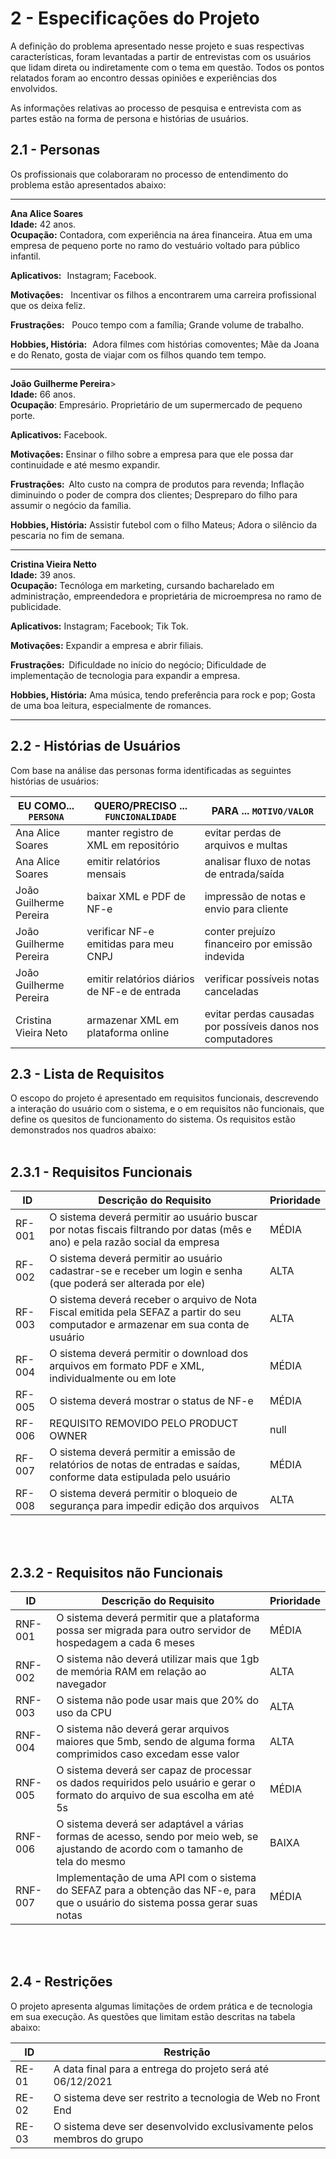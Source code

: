 # 2 - Especificações do Projeto

A definição do problema apresentado nesse projeto e suas respectivas características, foram levantadas a partir de entrevistas com os usuários que lidam direta ou indiretamente com o tema em questão. Todos os pontos relatados foram ao encontro dessas opiniões e experiências dos envolvidos.   

As informações relativas ao processo de pesquisa e entrevista com as partes estão na forma de persona e histórias de usuários.

## 2.1 - Personas

Os profissionais que colaboraram no processo de entendimento do problema estão apresentados abaixo:  
________________________________________________________________________________________
**Ana Alice Soares**
<br>**Idade:** 42 anos.<br/>
**Ocupação:** Contadora, com experiência na área financeira. Atua em uma empresa de pequeno porte no ramo do vestuário voltado para público infantil.  

   **Aplicativos:**   
       Instagram; 
       Facebook. 

   **Motivações:**    
       Incentivar os filhos a encontrarem uma carreira profissional que os deixa feliz. 

   **Frustrações:**    
       Pouco tempo com a família; 
       Grande volume de trabalho. 

   **Hobbies, História:**   
       Adora filmes com histórias comoventes; 
       Mãe da Joana e do Renato, gosta de viajar com os filhos quando tem tempo.  
 ________________________________________________________________________________________
**João Guilherme Pereira**>
<br>**Idade:** 66 anos.<br/>
**Ocupação**: Empresário. Proprietário de um supermercado de pequeno porte. 

   **Aplicativos:**
       Facebook. 

   **Motivações:**
       Ensinar o filho sobre a empresa para que ele possa dar continuidade e até mesmo expandir.  

   **Frustrações:**  
       Alto custo na compra de produtos para revenda;
       Inflação diminuindo o poder de compra dos clientes;
       Despreparo do filho para assumir o negócio da família.    

   **Hobbies, História:**
       Assistir futebol com o filho Mateus;
       Adora o silêncio da pescaria no fim de semana. 
________________________________________________________________________________________
**Cristina Vieira Netto**
<br>**Idade:** 39 anos.<br/>
**Ocupação:** Tecnóloga em marketing, cursando bacharelado em administração, empreendedora e proprietária de microempresa no ramo de publicidade.

   **Aplicativos:** 
       Instagram; 
       Facebook; 
       Tik Tok. 

   **Motivações:**
       Expandir a empresa e abrir filiais. 

   **Frustrações:**  
       Dificuldade no início do negócio;
       Dificuldade de implementação de tecnologia para expandir a empresa.   

   **Hobbies, História:**
       Ama música, tendo preferência para rock e pop;
       Gosta de uma boa leitura, especialmente de romances.    
________________________________________________________________________________________


 ## 2.2 - Histórias de Usuários

Com base na análise das personas forma identificadas as seguintes histórias de usuários:

|  EU COMO... `PERSONA`  |      QUERO/PRECISO ... `FUNCIONALIDADE`      |                  PARA ... `MOTIVO/VALOR`                    |
|------------------------|----------------------------------------------|-------------------------------------------------------------|
| Ana Alice Soares       | manter registro de XML em repositório        | evitar perdas de arquivos e multas                          |
| Ana Alice Soares       | emitir relatórios mensais                    | analisar fluxo de notas de entrada/saída                    |
| João Guilherme Pereira | baixar XML e PDF de NF-e                     | impressão de notas e envio para cliente                     | 
| João Guilherme Pereira | verificar NF-e emitidas para meu CNPJ        | conter prejuízo financeiro por emissão indevida             |
| João Guilherme Pereira | emitir relatórios diários de NF-e de entrada | verificar possíveis notas canceladas                        |
| Cristina Vieira Neto   | armazenar XML em plataforma online           | evitar perdas causadas por possíveis danos nos computadores |



## 2.3 - Lista de Requisitos

O escopo do projeto é apresentado em requisitos funcionais, descrevendo a interação do usuário com o sistema, e o em requisitos não funcionais, que define os quesitos de funcionamento do sistema. Os requisitos estão demonstrados nos quadros abaixo:  
<br></br>
## 2.3.1 - Requisitos Funcionais

|  ID |                                                 Descrição do Requisito                                                              | Prioridade |
|------|-------------------------------------------------------------------------------------------------------------------------------------|------------|
|RF-001| O sistema deverá permitir ao usuário buscar por notas fiscais filtrando por datas (mês e ano) e pela razão social da empresa        |    MÉDIA   | 
|RF-002| O sistema deverá permitir ao usuário cadastrar-se e receber um login e senha (que poderá ser alterada por ele)                      |    ALTA    |
|RF-003| O sistema deverá receber o arquivo de Nota Fiscal emitida pela SEFAZ a partir do seu computador e armazenar em sua conta de usuário |    ALTA    |  
|RF-004| O sistema deverá permitir o download dos arquivos em formato PDF e XML, individualmente ou em lote                                  |    MÉDIA   |  
|RF-005| O sistema deverá mostrar o status de NF-e                                                                                           |    MÉDIA   |
|RF-006|                                      REQUISITO REMOVIDO PELO PRODUCT OWNER                                                          |    null    | 
|RF-007| O sistema deverá permitir a emissão de relatórios de notas de entradas e saídas, conforme data estipulada pelo usuário              |    MÉDIA   |
|RF-008| O sistema deverá permitir o bloqueio de segurança para impedir edição dos arquivos                                                  |    ALTA    |

<br></br>
## 2.3.2 - Requisitos não Funcionais

|  ID   |                                                        Descrição do Requisito                                                              | Prioridade |
|-------|--------------------------------------------------------------------------------------------------------------------------------------------|------------|
|RNF-001| O sistema deverá permitir que a plataforma possa ser migrada para outro servidor de hospedagem a cada 6 meses                              |    MÉDIA   | 
|RNF-002| O sistema não deverá utilizar mais que 1gb de memória RAM em relação ao navegador                                                          |    ALTA    | 
|RNF-003| O sistema não pode usar mais que 20% do uso da CPU                                                                                         |    ALTA    | 
|RNF-004| O sistema não deverá gerar arquivos maiores que 5mb, sendo de alguma forma comprimidos caso excedam esse valor                             |    ALTA    | 
|RNF-005| O sistema deverá ser capaz de processar os dados requiridos pelo usuário e gerar o formato do arquivo de sua escolha em até 5s             |    MÉDIA   | 
|RNF-006| O sistema deverá ser adaptável a várias formas de acesso, sendo por meio web, se ajustando de acordo com o tamanho de tela do mesmo        |    BAIXA   | 
|RNF-007| Implementação de uma API com o sistema do SEFAZ para a obtenção das NF-e, para que o usuário do sistema possa gerar suas notas             |    MÉDIA   | 

<br></br>
## 2.4 - Restrições

O projeto apresenta algumas limitações de ordem prática e de tecnologia em sua execução. As questões que limitam estão descritas na tabela abaixo:  

|  ID |                            Restrição                                  |
|-----|-----------------------------------------------------------------------|
|RE-01| A data final para a entrega do projeto será até 06/12/2021            |
|RE-02| O sistema deve ser restrito a tecnologia de Web no Front End          |
|RE-03| O sistema deve ser desenvolvido exclusivamente pelos membros do grupo | 
